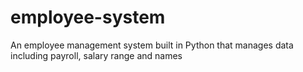 # employee-system
An employee management system built in Python that manages data including payroll, salary range and names
